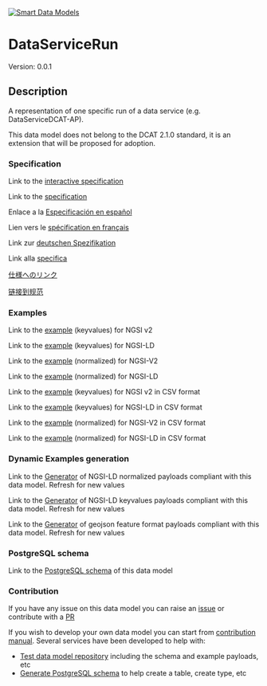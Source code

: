 [![Smart Data Models](https://smartdatamodels.org/wp-content/uploads/2022/01/SmartDataModels_logo.png "Logo")](https://smartdatamodels.org)
# DataServiceRun
Version: 0.0.1

## Description 

A representation of one specific run of a data service (e.g. DataServiceDCAT-AP).

This data model does not belong to the DCAT 2.1.0 standard, it is an extension that will be proposed for adoption.
### Specification

Link to the [interactive specification](https://swagger.lab.fiware.org/?url=https://smart-data-models.github.io/dataModel.DCAT-AP/DataServiceRun/swagger.yaml)

Link to the [specification](https://github.com/smart-data-models/dataModel.DCAT-AP/blob/master/DataServiceRun/doc/spec.md)

Enlace a la [Especificación en español](https://github.com/smart-data-models/dataModel.DCAT-AP/blob/master/DataServiceRun/doc/spec_ES.md)

Lien vers le [spécification en français](https://github.com/smart-data-models/dataModel.DCAT-AP/blob/master/DataServiceRun/doc/spec_FR.md)

Link zur [deutschen Spezifikation](https://github.com/smart-data-models/dataModel.DCAT-AP/blob/master/DataServiceRun/doc/spec_DE.md)

Link alla [specifica](https://github.com/smart-data-models/dataModel.DCAT-AP/blob/master/DataServiceRun/doc/spec_IT.md)

[仕様へのリンク](https://github.com/smart-data-models/dataModel.DCAT-AP/blob/master/DataServiceRun/doc/spec_JA.md)

[链接到规范](https://github.com/smart-data-models/dataModel.DCAT-AP/blob/master/DataServiceRun/doc/spec_ZH.md)
### Examples

Link to the [example](https://smart-data-models.github.io/dataModel.DCAT-AP/DataServiceRun/examples/example.json) (keyvalues) for NGSI v2

Link to the [example](https://smart-data-models.github.io/dataModel.DCAT-AP/DataServiceRun/examples/example.jsonld) (keyvalues) for NGSI-LD

Link to the [example](https://smart-data-models.github.io/dataModel.DCAT-AP/DataServiceRun/examples/example-normalized.json) (normalized) for NGSI-V2

Link to the [example](https://smart-data-models.github.io/dataModel.DCAT-AP/DataServiceRun/examples/example-normalized.jsonld) (normalized) for NGSI-LD

Link to the [example](https://smart-data-models.github.io/dataModel.DCAT-AP/DataServiceRun/examples/example.json.csv) (keyvalues) for NGSI v2 in CSV format

Link to the [example](https://smart-data-models.github.io/dataModel.DCAT-AP/DataServiceRun/examples/example.jsonld.csv) (keyvalues) for NGSI-LD in CSV format

Link to the [example](https://smart-data-models.github.io/dataModel.DCAT-AP/DataServiceRun/examples/example-normalized.json.csv) (normalized) for NGSI-V2 in CSV format

Link to the [example](https://smart-data-models.github.io/dataModel.DCAT-AP/DataServiceRun/examples/example-normalized.jsonld.csv) (normalized) for NGSI-LD in CSV format
### Dynamic Examples generation

Link to the [Generator](https://smartdatamodels.org/extra/ngsi-ld_generator.php?schemaUrl=https://raw.githubusercontent.com/smart-data-models/dataModel.DCAT-AP/master/DataServiceRun/schema.json&email=info@smartdatamodels.org) of NGSI-LD normalized payloads compliant with this data model. Refresh for new values

Link to the [Generator](https://smartdatamodels.org/extra/ngsi-ld_generator_keyvalues.php?schemaUrl=https://raw.githubusercontent.com/smart-data-models/dataModel.DCAT-AP/master/DataServiceRun/schema.json&email=info@smartdatamodels.org) of NGSI-LD keyvalues payloads compliant with this data model. Refresh for new values

Link to the [Generator](https://smartdatamodels.org/extra/geojson_features_generator.php?schemaUrl=https://raw.githubusercontent.com/smart-data-models/dataModel.DCAT-AP/master/DataServiceRun/schema.json&email=info@smartdatamodels.org) of geojson feature format payloads compliant with this data model. Refresh for new values
### PostgreSQL schema

Link to the [PostgreSQL schema](https://smart-data-models.github.io/dataModel.DCAT-AP/DataServiceRun/schema.sql) of this data model
### Contribution

 If you have any issue on this data model you can raise an [issue](https://github.com/smart-data-models/dataModel.DCAT-AP/issues)  or contribute with a [PR](https://github.com/smart-data-models/dataModel.DCAT-AP/pulls)

 If you wish to develop your own data model you can start from [contribution manual](https://bit.ly/contribution_manual). Several services have been developed to help with: 
 - [Test data model repository](https://smartdatamodels.org/index.php/data-models-contribution-api/) including the schema and example payloads, etc
 - [Generate PostgreSQL schema](https://smartdatamodels.org/index.php/sql-service/) to help create a table, create type, etc